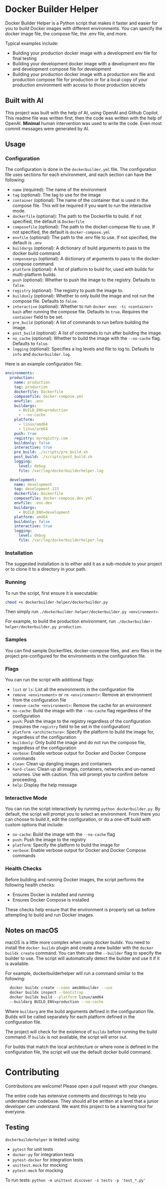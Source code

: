 # Docker Builder Helper

Docker Builder Helper is a Python script that makes it faster and easier for you to build Docker images
with different environments. You can specify the docker image file, the compose file, the .env file, and more.

Typical examples include:
- Building your production docker image with a development env file for final testing
- Building your development docker image with a development env file and development compose file for development
- Building your production docker image with a production env file and production compose file for production
or for a local copy of your production environment with access to those production secrets

## Built with AI
This project was built with the help of AI, using OpenAI and Github Copilot. This readme file was written first,
then the code was written with the help of OpenAI. __Minimal__ human intervention was used to write the code. Even
most commit messages were generated by AI.

## Usage
### Configuration
The configuration is done in the `dockerbuilder.yml` file. The configuration file uses sections for each environment,
and each section can have the following:
- `name` (required): The name of the environment
- `tag` (optional): The tag to use for the image
- `container` (optional): The name of the container that is used in the compose file. This will be required if you want to run the interactive mode.
- `dockerfile` (optional): The path to the Dockerfile to build. If not specified, the default is `Dockerfile`
- `composefile` (optional): The path to the docker-compose file to use. If not specified, the default is `docker-compose.yml`
- `envfile` (optional): The path to the .env file to use. If not specified, the default is `.env`
- `buildargs` (optional): A dictionary of build arguments to pass to the docker build command.
- `composeargs` (optional): A dictionary of arguments to pass to the docker-compose command.
- `platform` (optional): A list of platform to build for, used with buildx for multi-platform builds.
- `push` (optional): Whether to push the image to the registry. Defaults to `false`.
- `registry` (optional): The registry to push the image to.
- `buildonly` (optional): Whether to only build the image and not run the compose file. Defaults to `false`.
- `interactive` (optional): Whether to run `docker exec -ti <container> bash` after running the compose file. Defaults to `true`. Requires the `container` field to be set.
- `pre_build` (optional): A list of commands to run before building the image.
- `post_build` (optional): A list of commands to run after building the image.
- `no_cache` (optional): Whether to build the image with the `--no-cache` flag. Defaults to `false`.
- `logging` (optional): Specifies a log levels and file to log to. Defaults to `info` and `dockerbuilder.log`.


Here is an example configuration file:
```yaml
environments:
  production:
    name: production
    tag: production
    dockerfile: Dockerfile
    composefile: docker-compose.yml
    envfile: .env
    buildargs:
      - BUILD_ENV=production
      - --no-cache
    platform:
      - linux/amd64
      - linux/arm64
    push: true
    registry: myregistry.com
    buildonly: false
    interactive: true
    pre_build: ./scripts/pre_build.sh
    post_build: ./scripts/post_build.sh
    logging:
      level: debug
      file: /var/log/dockerbuilderhelper.log

  development:
    name: development
    tag: development-123
    dockerfile: Dockerfile
    composefile: docker-compose.dev.yml
    envfile: .env.dev
    buildargs:
      - BUILD_ENV=development
    platform: amd64
    buildonly: false
    interactive: true
    logging:
      level: debug
      file: /var/log/dockerbuilderhelper.log
```

### Installation
The suggested installation is to either add it as a sub-module to your project or to clone it to a directory in your path.

### Running
To run the script, first ensure it is executable:

```bash
chmod +x dockerbuilder-helper/dockerbuilder.py
```

Then simply run `./dockerbuilder-helper/dockerbuilder.py <environment>`. 

For example, to build the production environment, run `./dockerbuilder-helper/dockerbuilder.py production`.

### Samples
You can find sample Dockerfiles, docker-compose files, and .env files in the project pre-configured for the environments in the configuration file.

### Flags
You can run the script with additional flags:
- `list` or `ls`: List all the environments in the configuration file
- `remove <environment>` or `rm <environment>`: Remove an environment from the configuration file
- `remove-cache <environment>`: Remove the cache for an environment
- `no-cache`: Build the image with the `--no-cache` flag regardless of the configuration
- `push`: Push the image to the registry regardless of the configuration (requires the `registry` field to be set in the configuration)
- `platform <architecture>`: Specify the platform to build the image for, regardless of the configuration
- `buildonly`: Only build the image and do not run the compose file, regardless of the configuration
- `verbose`: Enable verbose output for Docker and Docker Compose commands
- `clean`: Clean up dangling images and containers
- `hard-clean`: Clean up all images, containers, networks and un-named volumes. Use with caution. This will prompt you to confirm before proceeding.
- `help`: Display the help message

### Interactive Mode
You can run the script interactively by running `python dockerbuilder.py`. By default, the script will prompt you to select an environment.
From there you can choose to build it, edit the configuration, or do a one-off build with custom options that include:
- `no-cache`: Build the image with the `--no-cache` flag
- `push`: Push the image to the registry
- `platform`: Specify the platform to build the image for
- `verbose`: Enable verbose output for Docker and Docker Compose commands

### Health Checks
Before building and running Docker images, the script performs the following health checks:

- Ensures Docker is installed and running
- Ensures Docker Compose is installed

These checks help ensure that the environment is properly set up before attempting to build and run Docker images.


## Notes on macOS
macOS is a little more complex when using docker buildx. You need to install the `docker buildx` plugin and create a new builder with the `docker buildx create` command. You can then use the `--builder` flag to specify the builder to use. The script will automatically detect the builder and use it if it is available.

For example, dockerbuilderhelper will run a command similar to the following:
```bash
  docker buildx create --name ams86builder --use
  docker buildx inspect --bootstrap
  docker buildx build --platform linux/amd64
  --buildarg BUILD_ENV=production --no-cache
```

Where `buildarg` are the build arguments defined in the configuration file. Buildx will be called separately for each platform defined in the configuration file.

The project will check for the existence of `buildx` before running the build command. If `buildx` is not available, the script will error out.

For builds that match the local architecture or where none is defined in the configuration file, the script will use the default docker build command.

# Contributing
Contributions are welcome! Please open a pull request with your changes.

The entire code has extensive comments and docstrings to help you understand the codebase. They should all be
written at a level that a junior developer can understand. We want this project to be a learning tool for everyone.

## Testing
`dockerbuilderhelper` is tested using:

 - `pytest` for unit tests
 - `docker-py` for integration tests
 - `pytest-docker` for integration tests
 - `unittest.mock` for mocking
 - `pytest-mock` for mocking

To run tests: `python -m unittest discover -s tests -p 'test_*.py'`
